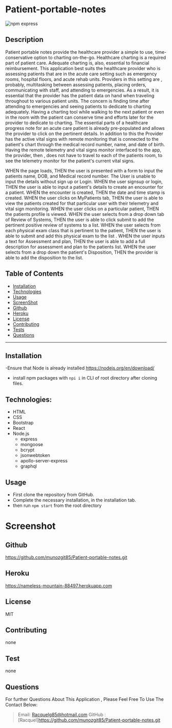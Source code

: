 # Patient-portable-notes

![npm express](https://img.shields.io/npm/l/express)</br>

## Description

Patient portable notes provide the healthcare provider a simple to use,
time-conservative option to charting on-the-go. Healthcare charting is a
required part of patient care. Adequate charting is, also, essential to
financial reimbursement. This application best suits the healthcare provider
who is assessing patients that are in the acute care setting such as emergency
rooms, hospital floors, and acute rehab units. Providers in this setting are ,
probably, multitasking between assessing patients, placing orders, communicating
with staff, and attending to emergencies. As a result, it is essential that the
provider has the patient data on hand when traveling throughout to various patient units.
The concern is finding time after attending to emergencies and seeing patients to dedicate
to charting adequately. Having a charting tool while walking to the next patient or even in
the room with the patient can conserve time and efforts later for the provider to dedicate to charting.
The essential parts of a healthcare progress note for an acute care patient is already pre-populated and
allows the provider to click on the pertinent details. In addition to this the Provider has the active vital
signs with remote monitoring that is connected to the patient's chart through the medical record number, name,
and date of birth. Having the remote telemetry and vital signs monitor interfaced to the app, the provider, then
, does not have to travel to each of the patients room, to see the telemetry monitor for the patient's current vital signs.

WHEN the page loads, THEN the user is presented with a form to input the patients name,
DOB, and Medical record number. The User is unable to input the details without sign up or Login.
WHEN the user signsup or login, THEN the user is able to input a patient's details to create
an encounter for a patient. WHEN the encounter is created, THEN the date and time stamp is created.
WHEN the user clicks on MyPatients tab, THEN the user is able to view the patients created for
that particular user with their telemetry and vital sign monitoring.
WHEN the user clicks on a particular patient, THEN the patients profile is viewed.
WHEN the user selects from a drop down tab of Review of Systems, THEN the user is able to
click submit to add the pertinent positive review of systems to a list.
WHEN the user selects from each physical exam class that is pertinent to the patient, THEN
the user is able to submit and add this physical exam to the list .
WHEN the user inputs a text for Assessment and plan, THEN the user is able to add
a full description for assessment and plan to the patients list.
WHEN the user selects from a drop down the patient's Disposition, THEN the provider is
able to add the disposition to the list.

## Table of Contents

- [Installation](#Installation)
- [Technologies](#Technologies)
- [Usage](#Usage)
- [ScreenShot](#Screenshot)
- [Github](#Github)
- [Heroku](#Heroku)
- [License](#license)
- [Contributing](#Contributing)
- [Tests](#Tests)
- [Questions](#Questions)

---

## Installation

-Ensure that Node is already installed https://nodejs.org/en/download/

- install npm packages with `npi i` in CLI of root directory after cloning files.

## Technologies:

- HTML
- CSS
- Bootstrap
- React
- Node.js
  - express
  - mongoose
  - bcrypt
  - jsonwebtoken
  - apollo-server-express
  - graphql

## Usage

- First clone the repository from GitHub.
- Complete the necessary installation, in the installation tab.
- then run `npm start` from the root directory

# Screenshot

## Github

https://github.com/munozgit85/Patient-portable-notes.git

## Heroku

https://nameless-mountain-88497.herokuapp.com

## License

MIT

## Contributing

none

## Test

none

## Questions

For further Questions About This Application , Please Feel Free To Use The Contact Below:

> Email: Racquelg85@hotmail.com
> GitHub : [Racquel]https://github.com/munozgit85/Patient-portable-notes.git
